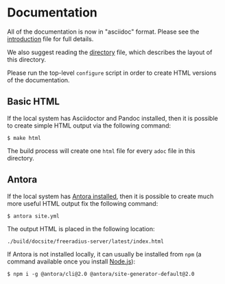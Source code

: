 # Documentation

All of the documentation is now in "asciidoc" format.  Please see the
[introduction](introduction/index.adoc) file for full details.

We also suggest reading the [directory](introduction/directory.adoc)
file, which describes the layout of this directory.

Please run the top-level `configure` script in order to create HTML
versions of the documentation.

## Basic HTML

If the local system has Asciidoctor and Pandoc installed, then it is
possible to create simple HTML output via the following command:

    $ make html

The build process will create one `html` file for every `adoc` file in
this directory.

## Antora

If the local system has [Antora installed](https://docs.antora.org/antora/latest/install/install-antora/),
then it is possible to create much more useful HTML output fix the
following command:

    $ antora site.yml

The output HTML is placed in the following location:

    ./build/docsite/freeradius-server/latest/index.html

If Antora is not installed locally, it can usually be installed from
`npm` (a command available once you install [Node.js](https://nodejs.org/)):

    $ npm i -g @antora/cli@2.0 @antora/site-generator-default@2.0
